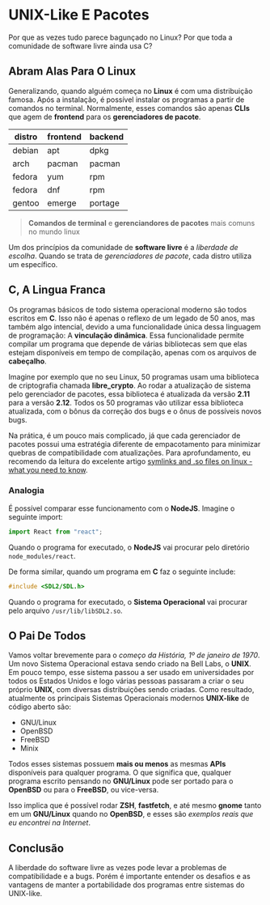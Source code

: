 # UNIX-Like E Pacotes

Por que as vezes tudo parece bagunçado no Linux? Por que toda a comunidade de software livre ainda
usa C?

## Abram Alas Para O Linux

Generalizando, quando alguém começa no **Linux** é com uma distribuição famosa. Após a instalação, é
possível instalar os programas a partir de comandos no terminal. Normalmente, esses comandos são
apenas **CLIs** que agem de **frontend** para os **gerenciadores de pacote**.

| distro | frontend | backend |
| ------ | -------- | ------- |
| debian | apt      | dpkg    |
| arch   | pacman   | pacman  |
| fedora | yum      | rpm     |
| fedora | dnf      | rpm     |
| gentoo | emerge   | portage |

> **Comandos de terminal** e **gerenciandores de pacotes** mais comuns no mundo linux

Um dos princípios da comunidade de **software livre** é a _liberdade de escolha_. Quando se trata de
_gerenciadores de pacote_, cada distro utiliza um específico.

## C, A Lingua Franca

Os programas básicos de todo sistema operacional moderno são todos escritos em **C**. Isso não é
apenas o reflexo de um legado de 50 anos, mas também algo intencial, devido a uma funcionalidade
única dessa linguagem de programação: A **vinculação dinâmica**. Essa funcionalidade permite
compilar um programa que depende de várias bibliotecas sem que elas estejam disponíveis em tempo de
compilação, apenas com os arquivos de **cabeçalho**.

Imagine por exemplo que no seu Linux, 50 programas usam uma biblioteca de criptografia chamada
**libre_crypto**. Ao rodar a atualização de sistema pelo gerenciador de pacotes, essa biblioteca é
atualizada da versão **2.11** para a versão **2.12**. Todos os 50 programas vão utilizar essa
biblioteca atualizada, com o bônus da correção dos bugs e o ônus de possíveis novos bugs.

Na prática, é um pouco mais complicado, já que cada gerenciador de pacotes possui uma estratégia
diferente de empacotamento para minimizar quebras de compatibilidade com atualizações. Para
aprofundamento, eu recomendo da leitura do excelente artigo
[symlinks and .so files on linux - what you need to know](https://dmerej.info/blog/post/symlinks-and-so-files-on-linux/).

### Analogia

É possível comparar esse funcionamento com o **NodeJS**. Imagine o seguinte import:

```js
import React from "react";
```

Quando o programa for executado, o **NodeJS** vai procurar pelo diretório `node_modules/react`.

De forma similar, quando um programa em **C** faz o seguinte include:

```c
#include <SDL2/SDL.h>
```

Quando o programa for executado, o **Sistema Operacional** vai procurar pelo arquivo
`/usr/lib/libSDL2.so`.

## O Pai De Todos

Vamos voltar brevemente para o _começo da História, 1º de janeiro de 1970_. Um novo Sistema
Operacional estava sendo criado na Bell Labs, o **UNIX**. Em pouco tempo, esse sistema passou a ser
usado em universidades por todos os Estados Unidos e logo várias pessoas passaram a criar o seu
próprio **UNIX**, com diversas distribuições sendo criadas. Como resultado, atualmente os principais
Sistemas Operacionais modernos **UNIX-like** de código aberto são:

- GNU/Linux
- OpenBSD
- FreeBSD
- Minix

Todos esses sistemas possuem **mais ou menos** as mesmas **APIs** disponíveis para qualquer
programa. O que significa que, qualquer programa escrito pensando no **GNU/Linux** pode ser portado
para o **OpenBSD** ou para o **FreeBSD**, ou vice-versa.

Isso implica que é possível rodar **ZSH**, **fastfetch**, e até mesmo **gnome** tanto em um
**GNU/Linux** quando no **OpenBSD**, e esses são _exemplos reais que eu encontrei na Internet_.

## Conclusão

A liberdade do software livre as vezes pode levar a problemas de compatibilidade e a bugs. Porém é
importante entender os desafios e as vantagens de manter a portabilidade dos programas entre
sistemas do UNIX-like.

